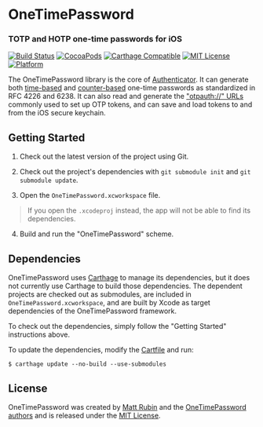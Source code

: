 # OneTimePassword
### TOTP and HOTP one-time passwords for iOS

[![Build Status](https://travis-ci.org/mattrubin/OneTimePassword.svg?branch=master)](https://travis-ci.org/mattrubin/OneTimePassword)
[![CocoaPods](https://img.shields.io/cocoapods/v/OneTimePassword.svg)](http://cocoadocs.org/docsets/OneTimePassword)
[![Carthage Compatible](https://img.shields.io/badge/carthage-%E2%9C%93-5BA7E9.svg)](https://github.com/Carthage/Carthage/)
[![MIT License](http://img.shields.io/badge/license-mit-989898.svg)](https://github.com/mattrubin/OneTimePassword/blob/master/LICENSE.md)
[![Platform](https://img.shields.io/cocoapods/p/OneTimePassword.svg)](http://cocoadocs.org/docsets/OneTimePassword)

The OneTimePassword library is the core of [Authenticator](http://mattrubin.me/authenticator/). It can generate both [time-based](https://tools.ietf.org/html/rfc6238) and [counter-based](https://tools.ietf.org/html/rfc4226) one-time passwords as standardized in RFC 4226 and 6238. It can also read and generate the ["otpauth://" URLs](https://code.google.com/p/google-authenticator/wiki/KeyUriFormat) commonly used to set up OTP tokens, and can save and load tokens to and from the iOS secure keychain.

## Getting Started

1. Check out the latest version of the project using Git.

2. Check out the project's dependencies with `git submodule init` and `git submodule update`.

3. Open the `OneTimePassword.xcworkspace` file.
> If you open the `.xcodeproj` instead, the app will not be able to find its dependencies.

4. Build and run the "OneTimePassword" scheme.

## Dependencies

OneTimePassword uses [Carthage](https://github.com/Carthage/Carthage) to manage its dependencies, but it does not currently use Carthage to build those dependencies. The dependent projects are checked out as submodules, are included in `OneTimePassword.xcworkspace`, and are built by Xcode as target dependencies of the OneTimePassword framework.

To check out the dependencies, simply follow the "Getting Started" instructions above.

To update the dependencies, modify the [Cartfile](https://github.com/mattrubin/OneTimePassword/blob/master/Cartfile) and run:
```
$ carthage update --no-build --use-submodules
```

## License
OneTimePassword was created by [Matt Rubin](http://mattrubin.me) and the [OneTimePassword authors](AUTHORS.txt) and is released under the [MIT License](LICENSE.md).
